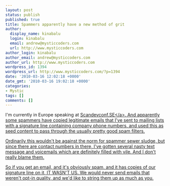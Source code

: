 ```yaml
---
layout: post
status: publish
published: true
title: Spammers apparently have a new method of grit
author:
  display_name: kinabalu
  login: kinabalu
  email: andrew@mysticcoders.com
  url: http://www.mysticcoders.com
author_login: kinabalu
author_email: andrew@mysticcoders.com
author_url: http://www.mysticcoders.com
wordpress_id: 1394
wordpress_url: http://www.mysticcoders.com/?p=1394
date: '2010-03-16 12:02:18 +0000'
date_gmt: '2010-03-16 19:02:18 +0000'
categories:
- Mystic
tags: []
comments: []
---
```

<p>I'm currently in Europe speaking at <a href="http:&#47;&#47;scandevconf.se" target="_blank">Scandevconf.SE<&#47;a>.  And apparently some spammers have copied legitimate emails that I've sent to mailing lists with a signature line containing company phone numbers, and used this as seed content to pass through the usually pretty good spam filters.</p>
<p>Ordinarily this wouldn't be against the norm for spammer sewer sludge, but since there are contact numbers in there, I've gotten several nasty text message and voicemails which are definitely filled with vile.  And I don't really blame them.</p>
<p>So if you get an email, and it's obviously spam, and it has copies of our signature line on it, IT WASN'T US.  We would never send emails that weren't opt-in quality, and we'd like to string them up as much as you.</p>
